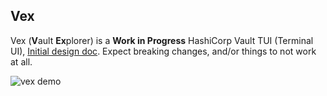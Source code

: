 ## Vex

Vex (**V**ault **Ex**plorer) is a **Work in Progress** HashiCorp Vault TUI (Terminal UI),
[Initial design doc](https://outline.ks.liam.sh/s/fe5484ef-07d5-4d30-ade2-8c6c76081124).
Expect breaking changes, and/or things to not work at all.

![vex demo](https://cdn.liam.sh/share/2025/07/demo-optimized-2025-07-30-23-33-41.gif)
